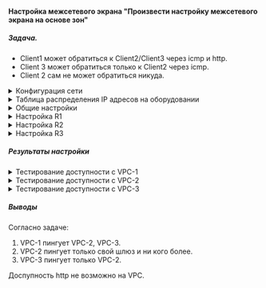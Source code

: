#### Настройка межсетевого экрана "Произвести настройку межсетевого экрана на основе зон"

##### Задача.

- Client1 может обратиться к Client2/Client3 через icmp и http.
- Client 3 может обратиться только к Client2 через icmp.
- Client 2 сам не может обратиться никуда.

<details>
<summary>Конфигурация сети</summary>

  ![alt-текст](/lab-10-1/img/map.png)
</summary>
</details>

<details>
  <summary>Таблица распределения IP адресов на оборудовании</summary>


|device| ip |prefix|gateway|port|comment|
|:-----------:|:--------:|:---------------:|:-------------:|:---:|:---:|
|R1|10.101.255.1|24||e0/0|VPC-1|
|R1|10.101.101.1|24||e0/1|to R2|
|R1|10.103.103.1|24||e0/3|to R3|
|R2|10.102.255.1|24||e0/0|VPC-2|
|R2|10.101.101.2|24||e0/1|to R1|
|R2|10.102.103.2|24||e0/2|to R3|
|R3|10.103.255.1|24||e0/0|VPC-3|
|R3|10.102.103.3|24||e0/2|to R2|
|R3|10.103.103.3|24||e0/3|to R1|
|VPC-1|10.101.255.2|24|10.101.255.1|eth0|to R1|
|VPC-2|10.102.255.2|24|10.102.255.1|eth0|to R2|
|VPC-3|10.103.255.2|24|10.103.255.1|eth0|to R3|

</details>  

</summary>

</details>


<details>
<summary>Общие настройки</summary>

###### На каждом устройстве настроена адресация согласно схеме и обеспечена связанность.
Дополнительно сделаны базовые настройки оборудования и настроен OSPF.

[Конфигурации устройств](./config/)

</summary>
</details>


<details>
<summary>Настройка R1</summary>

```
ip access-list extended LOCAL-TO-INTERNET
 permit tcp 10.101.255.0 0.0.0.255 10.103.255.0 0.0.0.255 eq www
 permit tcp 10.101.255.0 0.0.0.255 10.102.255.0 0.0.0.255 eq www
 permit icmp 10.101.255.0 0.0.0.255 10.103.255.0 0.0.0.255
 permit icmp 10.101.255.0 0.0.0.255 10.102.255.0 0.0.0.255
```

```
class-map type inspect match-all CLASS-ICMP-LOCAL-TO-INTERNET
 match access-group name LOCAL-TO-INTERNET
 match protocol icmp
class-map type inspect match-any CLASS-HTTP-LOCAL-TO-INTERNET
 match protocol http
 match protocol icmp
!
policy-map type inspect LOCAL-TO-INTERNET
 class type inspect CLASS-ICMP-LOCAL-TO-INTERNET
  inspect
 class type inspect CLASS-HTTP-LOCAL-TO-INTERNET
  inspect
 class class-default
  drop log
!
zone security LOCAL
zone security INTERNET
zone-pair security LOCAL_TO_INTERNET source LOCAL destination INTERNET
 service-policy type inspect LOCAL-TO-INTERNET
zone-pair security INTERNET_TO_LOCAL source INTERNET destination LOCAL

```

```
interface Ethernet0/0
 description VPC-1
 ip address 10.101.255.1 255.255.255.0
 zone-member security LOCAL

interface Ethernet0/1
 description R2
 ip address 10.101.101.1 255.255.255.0
 zone-member security INTERNET

interface Ethernet0/3
  description R3
  ip address 10.103.103.1 255.255.255.0
  zone-member security INTERNET

```

</summary>
</details>







<details>
<summary>Настройка R2</summary>


```
ip access-list extended INTERNET-TO-LOCAL-ICMP
 permit icmp 10.101.255.0 0.0.0.255 10.102.255.0 0.0.0.255
 permit icmp 10.103.255.0 0.0.0.255 10.102.255.0 0.0.0.255
ip access-list extended INTERNET-TO-LOCAL-L7
 permit tcp 10.101.255.0 0.0.0.255 10.102.255.0 0.0.0.255 eq www

```

```
class-map type inspect match-all CLASS-ICMP-INTERNET-TO-LOCAL
 match access-group name INTERNET-TO-LOCAL-ICMP
 match protocol icmp
class-map type inspect match-all CLASS-L7-INTERNET-TO-LOCAL
 match access-group name INTERNET-TO-LOCAL-L7
 match protocol http
!
policy-map type inspect INTERNET-TO-LOCAL
 class type inspect CLASS-ICMP-INTERNET-TO-LOCAL
  inspect
 class type inspect CLASS-L7-INTERNET-TO-LOCAL
  inspect
 class class-default
  drop log
!
zone security LOCAL
zone security INTERNET
zone-pair security INTERNET_TO_LOCAL source INTERNET destination LOCAL
 service-policy type inspect INTERNET-TO-LOCAL

```
```

interface Ethernet0/0
 description VPC-2
 ip address 10.102.255.1 255.255.255.0
 zone-member security LOCAL

interface Ethernet0/1
description R1
ip address 10.101.101.2 255.255.255.0
zone-member security INTERNET

interface Ethernet0/2
 description R3
 ip address 10.102.103.2 255.255.255.0
 zone-member security INTERNET


```
</summary>
</details>

<details>
<summary>Настройка R3</summary>

```
ip access-list extended INTERNET-TO-LOCAL
 permit icmp 10.101.255.0 0.0.0.255 10.103.255.0 0.0.0.255
ip access-list extended LOCAL-TO-INTERNET
 permit icmp 10.103.255.0 0.0.0.255 10.102.255.0 0.0.0.255
 deny   ip any any
```

```
class-map type inspect match-all CLASS-ICMP-LOCAL-TO-INTERNET
 match access-group name LOCAL-TO-INTERNET
 match protocol icmp
class-map type inspect match-all INTERNET-TO-LOCAL
 match access-group name INTERNET-TO-LOCAL
 match protocol icmp
!
policy-map type inspect LOCAL-TO-INTERNET
 class type inspect CLASS-ICMP-LOCAL-TO-INTERNET
  inspect
 class type inspect INTERNET-TO-LOCAL
  pass
 class class-default
  drop log
policy-map type inspect INTERNET-TO-LOCAL
 class type inspect INTERNET-TO-LOCAL
  inspect
 class class-default
  drop
!
zone security LOCAL
zone security INTERNET
zone-pair security LOCAL_TO_INTERNET source LOCAL destination INTERNET
 service-policy type inspect LOCAL-TO-INTERNET
zone-pair security INTERNET_TO_LOCAL source INTERNET destination LOCAL
 service-policy type inspect INTERNET-TO-LOCAL

```

```
interface Ethernet0/0
 description VPC-3
 ip address 10.103.255.1 255.255.255.0
 zone-member security LOCAL

interface Ethernet0/2
  description R2
  ip address 10.102.103.3 255.255.255.0
  zone-member security INTERNET

interface Ethernet0/3
   description R1
   ip address 10.103.103.3 255.255.255.0
   zone-member security INTERNET

```

</summary>
</details>


##### Результаты настройки

<details>
<summary>Тестирование доступности с VPC-1</summary>

```
VPC-1> show ip

NAME        : VPC-1[1]
IP/MASK     : 10.101.255.2/24
GATEWAY     : 10.101.255.1
DNS         :
MAC         : 00:50:79:66:68:0c
LPORT       : 20000
RHOST:PORT  : 127.0.0.1:30000
MTU         : 1500

VPC-1> ping 10.103.255.2 -1 -c 3

84 bytes from 10.103.255.2 icmp_seq=1 ttl=62 time=1.590 ms
84 bytes from 10.103.255.2 icmp_seq=2 ttl=62 time=0.933 ms
84 bytes from 10.103.255.2 icmp_seq=3 ttl=62 time=1.909 ms

VPC-1> ping 10.102.255.2 -1 -c 3

84 bytes from 10.102.255.2 icmp_seq=1 ttl=62 time=1.466 ms
84 bytes from 10.102.255.2 icmp_seq=2 ttl=62 time=1.048 ms
84 bytes from 10.102.255.2 icmp_seq=3 ttl=62 time=2.076 ms

VPC-1>

```
</summary>
</details>


<details>
<summary>Тестирование доступности с VPC-2</summary>

```

VPC-2> show ip

NAME        : VPC-2[1]
IP/MASK     : 10.102.255.2/24
GATEWAY     : 10.102.255.1
DNS         :
MAC         : 00:50:79:66:68:0d
LPORT       : 20000
RHOST:PORT  : 127.0.0.1:30000
MTU         : 1500

VPC-2> ping 10.101.255.2 -1 -c 3

10.101.255.2 icmp_seq=1 timeout
10.101.255.2 icmp_seq=2 timeout
10.101.255.2 icmp_seq=3 timeout

VPC-2> ping 10.102.255.2 -1 -c 3

10.102.255.2 icmp_seq=1 ttl=64 time=0.001 ms
10.102.255.2 icmp_seq=2 ttl=64 time=0.001 ms
10.102.255.2 icmp_seq=3 ttl=64 time=0.001 ms

VPC-2> ping 10.103.255.2 -1 -c 3

10.103.255.2 icmp_seq=1 timeout
10.103.255.2 icmp_seq=2 timeout
10.103.255.2 icmp_seq=3 timeout

VPC-2>

```

</summary>
</details>


<details>
<summary>Тестирование доступности с VPC-3</summary>

```
VPC-3> show ip

NAME        : VPC-3[1]
IP/MASK     : 10.103.255.2/24
GATEWAY     : 10.103.255.1
DNS         :
MAC         : 00:50:79:66:68:0e
LPORT       : 20000
RHOST:PORT  : 127.0.0.1:30000
MTU         : 1500

VPC-3> ping 10.102.255.2 -1 -c 3

84 bytes from 10.102.255.2 icmp_seq=1 ttl=62 time=1.289 ms
84 bytes from 10.102.255.2 icmp_seq=2 ttl=62 time=0.896 ms
84 bytes from 10.102.255.2 icmp_seq=3 ttl=62 time=0.967 ms

VPC-3> ping 10.101.255.2 -1 -c 3

10.101.255.2 icmp_seq=1 timeout
10.101.255.2 icmp_seq=2 timeout
10.101.255.2 icmp_seq=3 timeout

VPC-3>
```

</summary>
</details>

##### Выводы
Согласно задаче:
1. VPC-1 пингует VPC-2, VPC-3.
2. VPC-2 пингует только свой шлюз и ни кого более.
3. VPC-3 пингует только VPC-2.

Доспупность http не возможно на VPC.
